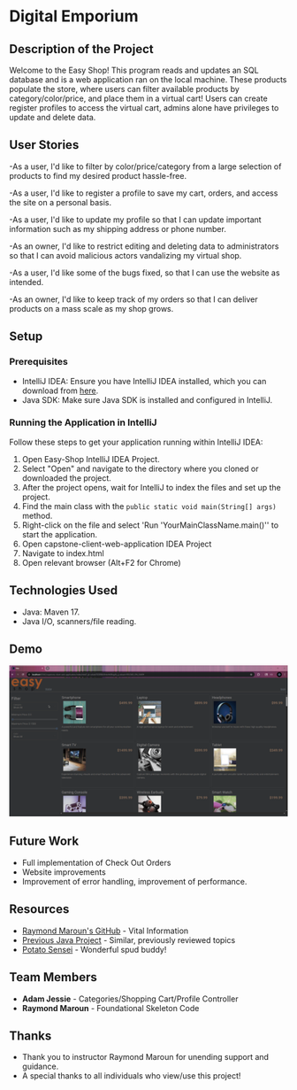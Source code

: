 # Digital Emporium

## Description of the Project

Welcome to the Easy Shop! This program reads and updates an SQL database and is a web application ran on the local machine.
These products populate the store, where users can filter available products by category/color/price, and place them in a virtual cart!
Users can create register profiles to access the virtual cart, admins alone have privileges to update and delete data.


## User Stories

-As a user, I'd like to filter by color/price/category from a large selection of products to find 
my desired product hassle-free.

-As a user, I'd like to register a profile to save my cart, orders, and access the site on 
a personal basis.

-As a user, I'd like to update my profile so that I can update important information such as my 
shipping address or phone number.

-As an owner, I'd like to restrict editing and deleting data to administrators so that I can avoid 
malicious actors vandalizing my virtual shop.

-As a user, I'd like some of the bugs fixed, so that I can use the website as intended.

-As an owner, I'd like to keep track of my orders so that I can deliver products on a mass scale as my shop grows.

## Setup

### Prerequisites

- IntelliJ IDEA: Ensure you have IntelliJ IDEA installed, which you can download from [here](https://www.jetbrains.com/idea/download/).
- Java SDK: Make sure Java SDK is installed and configured in IntelliJ.

### Running the Application in IntelliJ

Follow these steps to get your application running within IntelliJ IDEA:

1. Open Easy-Shop IntelliJ IDEA Project.
2. Select "Open" and navigate to the directory where you cloned or downloaded the project.
3. After the project opens, wait for IntelliJ to index the files and set up the project.
4. Find the main class with the `public static void main(String[] args)` method.
5. Right-click on the file and select 'Run 'YourMainClassName.main()'' to start the application.
6. Open capstone-client-web-application IDEA Project
7. Navigate to index.html
8. Open relevant browser (Alt+F2 for Chrome)

## Technologies Used

- Java: Maven 17.
- Java I/O, scanners/file reading.

## Demo

![Full Demonstration](shop-demo.gif)

## Future Work

- Full implementation of Check Out Orders
- Website improvements
- Improvement of error handling, improvement of performance.

## Resources

- [Raymond Maroun's GitHub](https://github.com/RayMaroun/yearup-spring-section-10-2025/tree/master/pluralsight) - Vital Information
- [Previous Java Project](https://github.com/AdampJessie/) - Similar, previously reviewed topics
- [Potato Sensei](https://chatgpt.com/g/g-681d378b0c90819197b16e49abe384ec-potato-sensei/c/685e0e47-0740-8006-ad8a-6a9359f73030) - Wonderful spud buddy!

## Team Members

- **Adam Jessie** - Categories/Shopping Cart/Profile Controller
- **Raymond Maroun** - Foundational Skeleton Code

## Thanks

- Thank you to instructor Raymond Maroun for unending support and guidance.
- A special thanks to all individuals who view/use this project!
 